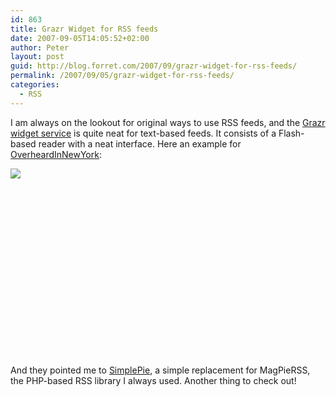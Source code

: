 ```yaml
---
id: 863
title: Grazr Widget for RSS feeds
date: 2007-09-05T14:05:52+02:00
author: Peter
layout: post
guid: http://blog.forret.com/2007/09/grazr-widget-for-rss-feeds/
permalink: /2007/09/05/grazr-widget-for-rss-feeds/
categories:
  - RSS
---
```

I am always on the lookout for original ways to use RSS feeds, and the [Grazr widget service](http://grazr.com/config.html) is quite neat for text-based feeds. It consists of a Flash-based reader with a neat interface. Here an example for [OverheardInNewYork](http://www.overheardinnewyork.com/):

<p style="width: 100%; height: 300px">
  <a target="gz" href="http://grazr.com/gzpanel.html?theme=milk_white&view=s&font=Georgia&fontsize=9pt&file=http://www.overheardinnewyork.com/index.xml"><img border="0" src="http://grazr.com/images/grazrbadge.png" /></a>
</p>

And they pointed me to [SimplePie](http://simplepie.org/), a simple replacement for MagPieRSS, the PHP-based RSS library I always used. Another thing to check out!